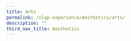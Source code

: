 ```yaml
---
title: Arts
permalink: /olqp-experience/Aesthetics/arts/
description: ""
third_nav_title: Aesthetics
---
```

